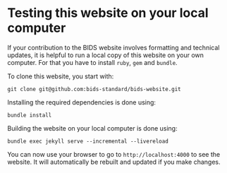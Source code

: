 # Testing this website on your local computer

If your contribution to the BIDS website involves formatting and technical updates, it is helpful to run a local copy of this website on your own computer. For that you have to install `ruby`, `gem` and `bundle`.

To clone this website, you start with:

    git clone git@github.com:bids-standard/bids-website.git

Installing the required dependencies is done using:

    bundle install

Building the website on your local computer is done using:

    bundle exec jekyll serve --incremental --livereload

You can now use your browser to go to `http://localhost:4000` to see the website.
It will automatically be rebuilt and updated if you make changes.
